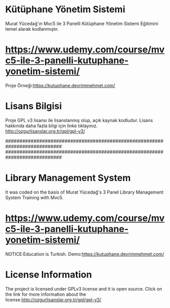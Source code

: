 # Kütüphane Yönetim Sistemi 
Murat Yücedağ'ın Mvc5 ile 3 Panelli Kütüphane Yönetim Sistemi Eğitimini temel alarak kodlanmıştır.
# https://www.udemy.com/course/mvc5-ile-3-panelli-kutuphane-yonetim-sistemi/
Proje Örneği:https://kutuphane.devrimmehmet.com/

# Lisans Bilgisi <br>
Proje GPL v3 lisansı ile lisanslanmış olup, açık kaynak kodludur. Lisans hakkında daha fazla bilgi için linke tıklayınız. http://ozgurlisanslar.org.tr/gpl/gpl-v3/

############################################################################
############################################################################

# Library Management System
It was coded on the basis of Murat Yücedağ's 3 Panel Library Management System Training with Mvc5.
# https://www.udemy.com/course/mvc5-ile-3-panelli-kutuphane-yonetim-sistemi/
NOTICE:Education is Turkish.
Demo:https://kutuphane.devrimmehmet.com/
# License Information <br>
The project is licensed under GPLv3 license and it is open source. Click on the link for more information about the license.http://ozgurlisanslar.org.tr/gpl/gpl-v3/



